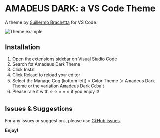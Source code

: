 # AMADEUS DARK: a VS Code Theme

A theme by [Guillermo Brachetta](https://github.com/GBrachetta) for VS Code.

![Theme example](https://res.cloudinary.com/gbrachetta/image/upload/v1610659855/theme-1_ak8khq.png)

## Installation

1. Open the extensions sidebar on Visual Studio Code
1. Search for Amadeus Dark Theme
1. Click Install
1. Click Reload to reload your editor
1. Select the Manage Cog (bottom left) > Color Theme ＞ Amadeus Dark Theme or the variation Amadeus Dark Cobalt
1. Please rate it with ⭐️ ⭐️ ⭐️ ⭐️ ⭐️  if you enjoy it!

## Issues & Suggestions

For any issues or suggestions, please use [GitHub issues](https://github.com/GBrachetta/amadeus-dark-theme/issues).

**Enjoy!**
